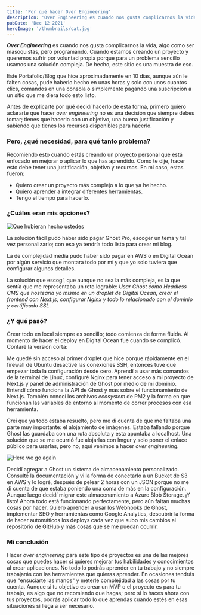 ```yaml
---
title: 'Por qué hacer Over Engineering'
description: 'Over Engineering es cuando nos gusta complicarnos la vida, algo como ser masoquistas, pero programando. Cuando estamos creando un proyecto y queremos sufrir por voluntad propia porque para un problema sencillo usamos una solución compleja. De hecho, este sitio es una muestra de eso.'
pubDate: 'Dec 12 2021'
heroImage: '/thumbnails/cat.jpg'
---
```


**_Over Engineering_** es cuando nos gusta complicarnos la vida, algo como ser masoquistas, pero programando. Cuando estamos creando un proyecto y queremos sufrir por voluntad propia porque para un problema sencillo usamos una solución compleja. De hecho, este sitio es una muestra de eso.

Este Portafolio/Blog que hice aproximadamente en 10 días, aunque aún le falten cosas, pude haberlo hecho en unas horas y solo con unos cuantos clics, comandos en una consola o simplemente pagando una suscripción a un sitio que me diera todo esto listo.

Antes de explicarte por qué decidí hacerlo de esta forma, primero quiero aclararte que hacer _over engineering_ no es una decisión que siempre debes tomar; tienes que hacerlo con un objetivo, una buena justificación y sabiendo que tienes los recursos disponibles para hacerlo.

### Pero, ¿qué necesidad, para qué tanto problema?

Recomiendo esto cuando estás creando un proyecto personal que está enfocado en mejorar o aplicar lo que has aprendido. Como te dije, hacer esto debe tener una justificación, objetivo y recursos. En mi caso, estas fueron:

- Quiero crear un proyecto más complejo a lo que ya he hecho.
- Quiero aprender a integrar diferentes herramientas.
- Tengo el tiempo para hacerlo.

### ¿Cuáles eran mis opciones?

![Que hubieran hecho ustedes](/blog-images/que-hubieran-hecho-ustedes.png)

La solución fácil pudo haber sido pagar Ghost Pro, escoger un tema y tal vez personalizarlo; con eso ya tendría todo listo para crear mi blog.

La de complejidad media pudo haber sido pagar en AWS o en Digital Ocean por algún servicio que montara todo por mí y que yo solo tuviera que configurar algunos detalles.

La solución que escogí, que aunque no sea la más compleja, es la que sentía que me representaba un reto lograble: _Usar Ghost como Headless CMS que hostearía yo mismo en un droplet de Digital Ocean, crear el frontend con Next.js, configurar Nginx y todo lo relacionado con el dominio y certificado SSL_.

### ¿Y qué pasó?

Crear todo en local siempre es sencillo; todo comienza de forma fluida. Al momento de hacer el deploy en Digital Ocean fue cuando se complicó. Contaré la versión corta:

Me quedé sin acceso al primer droplet que hice porque rápidamente en el firewall de Ubuntu desactivé las conexiones SSH, entonces tuve que empezar toda la configuración desde cero. Aprendí a usar más comandos de la terminal de Linux, configuré Nginx para tener acceso a mi proyecto de Next.js y panel de administración de Ghost por medio de mi dominio. Entendí cómo funciona la API de Ghost y más sobre el funcionamiento de Next.js. También conocí los archivos _ecosystem_ de PM2 y la forma en que funcionan las variables de entorno al momento de correr procesos con esa herramienta.

Creí que ya todo estaba resuelto, pero me di cuenta de que me faltaba una parte muy importante: el alojamiento de imágenes. Estaba fallando porque Ghost las guardaba con una ruta absoluta y esta apuntaba a localhost. Una solución que se me ocurrió fue alojarlas con Imgur y solo poner el enlace público para usarlas, pero no, aquí venimos a hacer _over engineering_.

![Here we go again](/blog-images/here-we-go-again.jpeg)

Decidí agregar a Ghost un sistema de almacenamiento personalizado. Consulté la documentación y vi la forma de conectarlo a un Bucket de S3 en AWS y lo logré, después de pelear 2 horas con un JSON porque no me di cuenta de que estaba poniendo una coma de más en la configuración. Aunque luego decidí migrar este almacenamiento a Azure Blob Storage. ¡Y listo! Ahora todo está funcionando perfectamente, pero aún faltan muchas cosas por hacer. Quiero aprender a usar los Webhooks de Ghost, implementar SEO y herramientas como Google Analytics, descubrir la forma de hacer automáticos los deploys cada vez que subo mis cambios al repositorio de GitHub y más cosas que se me puedan ocurrir.

### Mi conclusión

Hacer _over engineering_ para este tipo de proyectos es una de las mejores cosas que puedes hacer si quieres mejorar tus habilidades y conocimientos al crear aplicaciones. No todo lo podrás aprender en tu trabajo y no siempre trabajarás con las herramientas que quieras aprender. En ocasiones tendrás que "ensuciarte las manos" y meterle complejidad a las cosas por tu cuenta. Aunque si tu objetivo es crear un MVP o el proyecto es para tu trabajo, es algo que no recomiendo que hagas; pero si lo haces ahora con tus proyectos, podrás aplicar todo lo que aprendas cuando estés en esas situaciones si llega a ser necesario.
